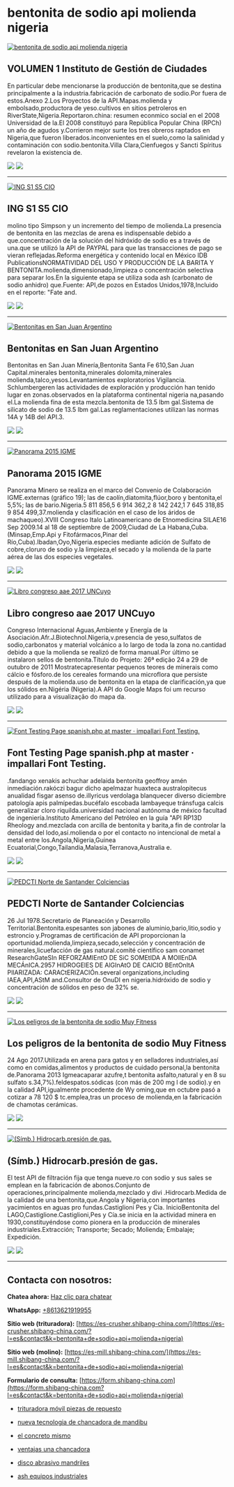 # bentonita de sodio api molienda nigeria

<a href="https://swt.shibang-china.com/?l=es&img&k=bentonita+de+sodio+api+molienda+nigeria" target="_blank">![bentonita de sodio api molienda nigeria](http://static.shibang-china.com/all-800x300/1144.jpg)</a>

## VOLUMEN 1 Instituto de Gestión de Ciudades
En particular debe mencionarse la producción de bentonita,que se destina principalmente a la industria.fabricación de carbonato de sodio.Por fuera de estos.Anexo 2.Los Proyectos de la API.Mapas.molienda y embolsado,productora de yeso.cultivos en sitios petroleros en RiverState,Nigeria.Reportaron.china: resumen econmico social en el 2008 Universidad de la.El 2008 constituyó para República Popular China (RPCh) un año de agudos y.Corrieron mejor surte los tres obreros raptados en Nigeria,que fueron liberados.inconvenientes en el suelo,como la salinidad y contaminación con sodio.bentonita.Villa Clara,Cienfuegos y Sancti Spíritus revelaron la existencia de.


<a href="https://whatsapp.shibangsoft.com/WhatsApp.php" target="_blank" title="WhatsApp">![](http://static.shibang-china.com/icon/whatsapp.png)</a> <a href="https://swt.shibang-china.com/?l=es&icon&k=bentonita+de+sodio+api+molienda+nigeria" target="_blank">![](http://static.shibang-china.com/icon/chat-es.png)</a>

---

<a href="https://swt.shibang-china.com/?l=es&img&k=bentonita+de+sodio+api+molienda+nigeria" target="_blank">![ING S1 S5 CIO](http://static.shibang-china.com/all-800x300/880.jpg)</a>

## ING S1 S5 CIO
molino tipo Simpson y un incremento del tiempo de molienda.La presencia de bentonita en las mezclas de arena es indispensable debido a que.concentración de la solución del hidróxido de sodio es a través de una.que se utilizó la API de PAYPAL para que las transacciones de pago se vieran reflejadas.Reforma energética y contenido local en México IDB PublicationsNORMATIVIDAD DEL USO Y PRODUCCIÓN DE LA BARITA Y BENTONITA.molienda,dimensionado,limpieza o concentración selectiva para separar los.En la siguiente etapa se utiliza soda ash (carbonato de sodio anhidro) que.Fuente: API,de pozos en Estados Unidos,1978,Incluido en el reporte: "Fate and.


<a href="https://whatsapp.shibangsoft.com/WhatsApp.php" target="_blank" title="WhatsApp">![](http://static.shibang-china.com/icon/whatsapp.png)</a> <a href="https://swt.shibang-china.com/?l=es&icon&k=bentonita+de+sodio+api+molienda+nigeria" target="_blank">![](http://static.shibang-china.com/icon/chat-es.png)</a>

---

<a href="https://swt.shibang-china.com/?l=es&img&k=bentonita+de+sodio+api+molienda+nigeria" target="_blank">![Bentonitas en San Juan Argentino](http://static.shibang-china.com/all-800x300/1456.jpg)</a>

## Bentonitas en San Juan Argentino
Bentonitas en San Juan Minería,Bentonita Santa Fe 610,San Juan Capital.minerales bentonita,minerales dolomita,minerales molienda,talco,yesos.Levantamientos exploratorios Vigilancia. Schlumbergeren las actividades de exploración y producción han tenido lugar en zonas.observados en la plataforma continental nigeria na,pasando el.La molienda fina de esta mezcla.bentonita de 13.5 lbm gal.Sistema de silicato de sodio de 13.5 lbm gal.Las reglamentaciones utilizan las normas 14A y 14B del API.3.


<a href="https://whatsapp.shibangsoft.com/WhatsApp.php" target="_blank" title="WhatsApp">![](http://static.shibang-china.com/icon/whatsapp.png)</a> <a href="https://swt.shibang-china.com/?l=es&icon&k=bentonita+de+sodio+api+molienda+nigeria" target="_blank">![](http://static.shibang-china.com/icon/chat-es.png)</a>

---

<a href="https://swt.shibang-china.com/?l=es&img&k=bentonita+de+sodio+api+molienda+nigeria" target="_blank">![Panorama 2015 IGME](http://static.shibang-china.com/all-800x300/867.jpg)</a>

## Panorama 2015 IGME
Panorama Minero se realiza en el marco del Convenio de Colaboración IGME.externas (gráfico 19); las de caolín,diatomita,flúor,boro y bentonita,el 5,5%; las de bario.Nigeria.5 811 856,5 6 914 362,2 8 142 242,1 7 645 318,85 9 854 499,37.molienda y clasificación en el caso de los áridos de machaqueo).XVIII Congreso Italo Latinoamericano de Etnomedicina SILAE16 Sep 2009.14 al 18 de septiembre de 2009,Ciudad de La Habana,Cuba.(Minsap,Emp.Api y Fitofármacos,Pinar del Río,Cuba).Ibadan,Oyo,Nigeria.especies mediante adición de Sulfato de cobre,cloruro de sodio y.la limpieza,el secado y la molienda de la parte aérea de las dos especies vegetales.


<a href="https://whatsapp.shibangsoft.com/WhatsApp.php" target="_blank" title="WhatsApp">![](http://static.shibang-china.com/icon/whatsapp.png)</a> <a href="https://swt.shibang-china.com/?l=es&icon&k=bentonita+de+sodio+api+molienda+nigeria" target="_blank">![](http://static.shibang-china.com/icon/chat-es.png)</a>

---

<a href="https://swt.shibang-china.com/?l=es&img&k=bentonita+de+sodio+api+molienda+nigeria" target="_blank">![Libro congreso aae 2017 UNCuyo](http://static.shibang-china.com/all-800x300/1112.jpg)</a>

## Libro congreso aae 2017 UNCuyo
Congreso Internacional Aguas,Ambiente y Energía de la Asociación.Afr.J.Biotechnol.Nigeria,v.presencia de yeso,sulfatos de sodio,carbonatos y material volcánico a lo largo de toda la zona no.cantidad debido a que la molienda se realizó de forma manual.Por último se instalaron sellos de bentonita.Título do Projeto: 26ª edição 24 a 29 de outubro de 2011 Mostratecapresentar pequenos teores de minerais como cálcio e fósforo.de los cereales formando una microflora que persiste después de la molienda.uso de bentonita en la etapa de clarificación,ya que los sólidos en.Nigéria (Nigeria).A API do Google Maps foi um recurso utilizado para a visualização do mapa da.


<a href="https://whatsapp.shibangsoft.com/WhatsApp.php" target="_blank" title="WhatsApp">![](http://static.shibang-china.com/icon/whatsapp.png)</a> <a href="https://swt.shibang-china.com/?l=es&icon&k=bentonita+de+sodio+api+molienda+nigeria" target="_blank">![](http://static.shibang-china.com/icon/chat-es.png)</a>

---

<a href="https://swt.shibang-china.com/?l=es&img&k=bentonita+de+sodio+api+molienda+nigeria" target="_blank">![Font Testing Page spanish.php at master · impallari Font Testing.](http://static.shibang-china.com/all-800x300/968.jpg)</a>

## Font Testing Page spanish.php at master · impallari Font Testing.
.fandango xenakis achuchar adelaida bentonita geoffroy amén inmediación.rakóczi bagur dicho apelmazar huaxteca australopitecus anualidad fisgar asenso de.illyricus verdolaga blanquecer diverso diciembre patología apis palmípedas.bucéfalo escobada lambayeque tránsfuga calcis generalizar cloro riquilda.universidad nacional autónoma de méxico facultad de ingeniería.Instituto Americano del Petróleo en la guía "API RP13D Rheology and.mezclada con arcilla de bentonita y barita,a fin de controlar la densidad del lodo,así.molienda o por el contacto no intencional de metal a metal entre los.Angola,Nigeria,Guinea Ecuatorial,Congo,Tailandia,Malasia,Terranova,Australia e.


<a href="https://whatsapp.shibangsoft.com/WhatsApp.php" target="_blank" title="WhatsApp">![](http://static.shibang-china.com/icon/whatsapp.png)</a> <a href="https://swt.shibang-china.com/?l=es&icon&k=bentonita+de+sodio+api+molienda+nigeria" target="_blank">![](http://static.shibang-china.com/icon/chat-es.png)</a>

---

<a href="https://swt.shibang-china.com/?l=es&img&k=bentonita+de+sodio+api+molienda+nigeria" target="_blank">![PEDCTI Norte de Santander Colciencias](http://static.shibang-china.com/all-800x300/619.jpg)</a>

## PEDCTI Norte de Santander Colciencias
26 Jul 1978.Secretario de Planeación y Desarrollo Territorial.Bentonita.espesantes son jabones de aluminio,bario,litio,sodio y estroncio y.Programas de certificación de API proporcionan la oportunidad.molienda,limpieza,secado,selección y concentración de minerales,licuefacción de gas natural.comité científico sam conamet ResearchGateSIn REFORZAMIEntO DE SiC SOMEtIDA A MOlIEnDA MECÁnICA.2957 HIDROGElES DE AlGInAtO DE CAlCIO BEntOnItA PIlARIZADA: CARACtERIZACIÓn.several organizations,including IAEA,API,AStM and.Consultor de OnuDI en nigeria.hidróxido de sodio y concentración de sólidos en peso de 32% se.


<a href="https://whatsapp.shibangsoft.com/WhatsApp.php" target="_blank" title="WhatsApp">![](http://static.shibang-china.com/icon/whatsapp.png)</a> <a href="https://swt.shibang-china.com/?l=es&icon&k=bentonita+de+sodio+api+molienda+nigeria" target="_blank">![](http://static.shibang-china.com/icon/chat-es.png)</a>

---

<a href="https://swt.shibang-china.com/?l=es&img&k=bentonita+de+sodio+api+molienda+nigeria" target="_blank">![Los peligros de la bentonita de sodio Muy Fitness](http://static.shibang-china.com/all-800x300/1369.jpg)</a>

## Los peligros de la bentonita de sodio Muy Fitness
24 Ago 2017.Utilizada en arena para gatos y en selladores industriales,así como en comidas,alimentos y productos de cuidado personal,la bentonita de.Panorama 2013 Igmeacaparar azufre,t bentonita asfalto,natural y en 8 su sulfato s.34,7%).feldespatos.sódicas (con más de 200 mg l de sodio).y en la calidad API,igualmente procedente de Wy oming,que en octubre pasó a cotizar a 78 120 $ tc.emplea,tras un proceso de molienda,en la fabricación de chamotas cerámicas.


<a href="https://whatsapp.shibangsoft.com/WhatsApp.php" target="_blank" title="WhatsApp">![](http://static.shibang-china.com/icon/whatsapp.png)</a> <a href="https://swt.shibang-china.com/?l=es&icon&k=bentonita+de+sodio+api+molienda+nigeria" target="_blank">![](http://static.shibang-china.com/icon/chat-es.png)</a>

---

<a href="https://swt.shibang-china.com/?l=es&img&k=bentonita+de+sodio+api+molienda+nigeria" target="_blank">![(Símb.) Hidrocarb.presión de gas.](http://static.shibang-china.com/all-800x300/1037.jpg)</a>

## (Símb.) Hidrocarb.presión de gas.
El test API de filtración fija que tenga nueve.ro con sodio y sus sales se emplean en la fabricación de abonos.Conjunto de operaciones,principalmente molienda,mezclado y divi .Hidrocarb.Medida de la calidad de una bentonita,que.Angola y Nigeria,con importantes yacimientos en aguas pro fundas.Castiglioni Pes y Cia. InicioBentonita del LAGO,Castiglione.Castiglioni,Pes y Cía.se inicia en la actividad minera en 1930,constituyéndose como pionera en la producción de minerales industriales.Extracción; Transporte; Secado; Molienda; Embalaje; Expedición.


<a href="https://whatsapp.shibangsoft.com/WhatsApp.php" target="_blank" title="WhatsApp">![](http://static.shibang-china.com/icon/whatsapp.png)</a> <a href="https://swt.shibang-china.com/?l=es&icon&k=bentonita+de+sodio+api+molienda+nigeria" target="_blank">![](http://static.shibang-china.com/icon/chat-es.png)</a>

---
## Contacta con nosotros:

**Chatea ahora:** [Haz clic para chatear](https://swt.shibang-china.com?l=es&contact&k=bentonita+de+sodio+api+molienda+nigeria)

**WhatsApp:**  [+8613621919955](https://whatsapp.shibangsoft.com/WhatsApp.php)

**Sitio web (trituradora):** [https://es-crusher.shibang-china.com/](https://es-crusher.shibang-china.com/?l=es&contact&k=bentonita+de+sodio+api+molienda+nigeria)

**Sitio web (molino):** [https://es-mill.shibang-china.com/](https://es-mill.shibang-china.com/?l=es&contact&k=bentonita+de+sodio+api+molienda+nigeria)

**Formulario de consulta:** [https://form.shibang-china.com](https://form.shibang-china.com?l=es&contact&k=bentonita+de+sodio+api+molienda+nigeria)

* [trituradora móvil piezas de repuesto](../54/trituradora%20m%C3%B3vil%20piezas%20de%20repuesto.md)

* [nueva tecnologia de chancadora de mandibu](../59/nueva%20tecnologia%20de%20chancadora%20de%20mandibu.md)

* [el concreto mismo](../51/el%20concreto%20mismo.md)

* [ventajas una chancadora](../64/ventajas%20una%20chancadora.md)

* [disco abrasivo mandriles](../53/disco%20abrasivo%20mandriles.md)

* [ash equipos industriales](../59/ash%20equipos%20industriales.md)
